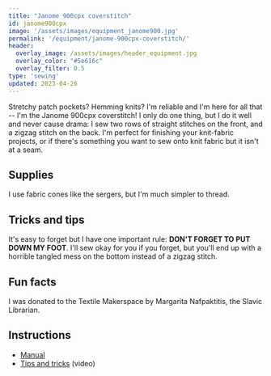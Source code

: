 ```yaml
---
title: "Janome 900cpx coverstitch"
id: janome900cpx
image: '/assets/images/equipment_janome900.jpg'
permalink: '/equipment/janome-900cpx-coverstitch/'
header:
  overlay_image: /assets/images/header_equipment.jpg
  overlay_color: "#5e616c"
  overlay_filter: 0.5
type: 'sewing'
updated: 2023-04-26
---
```


Stretchy patch pockets? Hemming knits? I'm reliable and I'm here for all that -- I'm the Janome 900cpx coverstitch! I only do one thing, but I do it well and never cause drama: I sew two rows of straight stitches on the front, and a zigzag stitch on the back. I'm perfect for finishing your knit-fabric projects, or if there's something you want to sew onto knit fabric but it isn't at a seam.


## Supplies
I use fabric cones like the sergers, but I'm much simpler to thread. 


## Tricks and tips
It's easy to forget but I have one important rule: **DON'T FORGET TO PUT DOWN MY FOOT**. I'll sew okay for you if you forget, but you'll end up with a horrible tangled mess on the bottom instead of a zigzag stitch.


## Fun facts
I was donated to the Textile Makerspace by Margarita Nafpaktitis, the Slavic Librarian.

## Instructions

* [Manual](https://www.manua.ls/janome/coverpro-900cpx/manual)
* [Tips and tricks](https://www.youtube.com/watch?v=bLiQiNH_F0o&ab_channel=JanomeLife) (video)